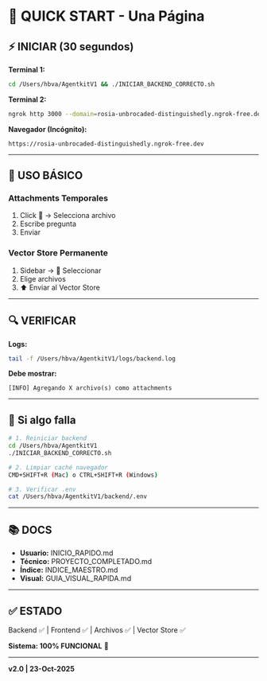 # 🚀 QUICK START - Una Página

## ⚡ INICIAR (30 segundos)

**Terminal 1:**
```bash
cd /Users/hbva/AgentkitV1 && ./INICIAR_BACKEND_CORRECTO.sh
```

**Terminal 2:**
```bash
ngrok http 3000 --domain=rosia-unbrocaded-distinguishedly.ngrok-free.dev
```

**Navegador (Incógnito):**
```
https://rosia-unbrocaded-distinguishedly.ngrok-free.dev
```

---

## 🎯 USO BÁSICO

### Attachments Temporales
1. Click 📎 → Selecciona archivo
2. Escribe pregunta
3. Enviar

### Vector Store Permanente
1. Sidebar → 📂 Seleccionar
2. Elige archivos
3. ⬆️ Enviar al Vector Store

---

## 🔍 VERIFICAR

**Logs:**
```bash
tail -f /Users/hbva/AgentkitV1/logs/backend.log
```

**Debe mostrar:**
```
[INFO] Agregando X archivo(s) como attachments
```

---

## 🐛 Si algo falla

```bash
# 1. Reiniciar backend
cd /Users/hbva/AgentkitV1
./INICIAR_BACKEND_CORRECTO.sh

# 2. Limpiar caché navegador
CMD+SHIFT+R (Mac) o CTRL+SHIFT+R (Windows)

# 3. Verificar .env
cat /Users/hbva/AgentkitV1/backend/.env
```

---

## 📚 DOCS

- **Usuario:** INICIO_RAPIDO.md
- **Técnico:** PROYECTO_COMPLETADO.md
- **Índice:** INDICE_MAESTRO.md
- **Visual:** GUIA_VISUAL_RAPIDA.md

---

## ✅ ESTADO

Backend ✅ | Frontend ✅ | Archivos ✅ | Vector Store ✅

**Sistema: 100% FUNCIONAL** 🎉

---

**v2.0 | 23-Oct-2025**
